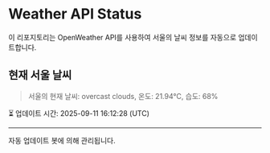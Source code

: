 
# Weather API Status

이 리포지토리는 OpenWeather API를 사용하여 서울의 날씨 정보를 자동으로 업데이트합니다.

## 현재 서울 날씨
> 서울의 현재 날씨: overcast clouds, 온도: 21.94°C, 습도: 68%

⏳ 업데이트 시간: 2025-09-11 16:12:28 (UTC)

---
자동 업데이트 봇에 의해 관리됩니다.
